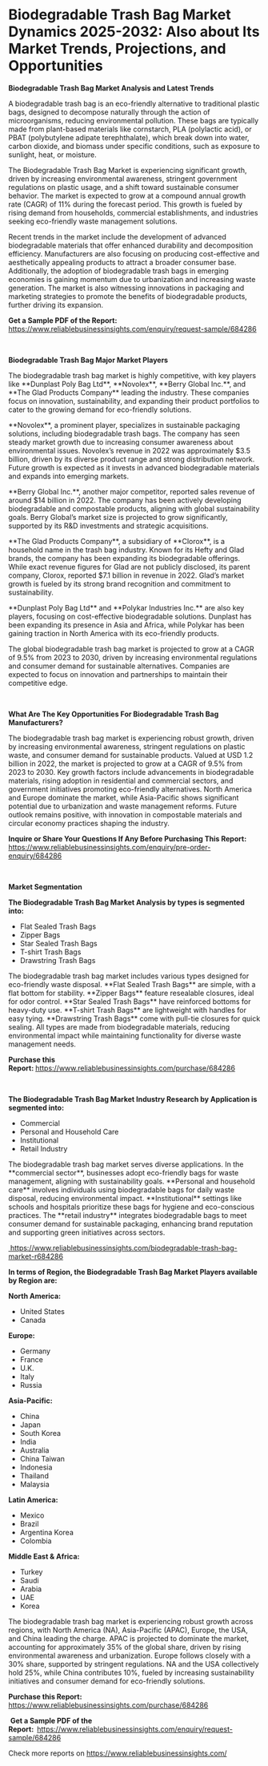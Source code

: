 <p><h1>Biodegradable Trash Bag Market Dynamics 2025-2032: Also about Its Market Trends, Projections, and Opportunities</h1></p><p><strong>Biodegradable Trash Bag Market Analysis and Latest Trends</strong></p>
<p><p>A biodegradable trash bag is an eco-friendly alternative to traditional plastic bags, designed to decompose naturally through the action of microorganisms, reducing environmental pollution. These bags are typically made from plant-based materials like cornstarch, PLA (polylactic acid), or PBAT (polybutylene adipate terephthalate), which break down into water, carbon dioxide, and biomass under specific conditions, such as exposure to sunlight, heat, or moisture.</p><p>The Biodegradable Trash Bag Market is experiencing significant growth, driven by increasing environmental awareness, stringent government regulations on plastic usage, and a shift toward sustainable consumer behavior. The market is expected to grow at a compound annual growth rate (CAGR) of 11% during the forecast period. This growth is fueled by rising demand from households, commercial establishments, and industries seeking eco-friendly waste management solutions.</p><p>Recent trends in the market include the development of advanced biodegradable materials that offer enhanced durability and decomposition efficiency. Manufacturers are also focusing on producing cost-effective and aesthetically appealing products to attract a broader consumer base. Additionally, the adoption of biodegradable trash bags in emerging economies is gaining momentum due to urbanization and increasing waste generation. The market is also witnessing innovations in packaging and marketing strategies to promote the benefits of biodegradable products, further driving its expansion.</p></p>
<p><strong>Get a Sample PDF of the Report:&nbsp;</strong> <a href="https://www.reliablebusinessinsights.com/enquiry/request-sample/684286?utm_campaign=1117&utm_medium=2&utm_source=Github&utm_content=ia&utm_term=20012025&utm_id=biodegradable-trash-bag">https://www.reliablebusinessinsights.com/enquiry/request-sample/684286</a></p>
<p>&nbsp;</p>
<p><strong>Biodegradable Trash Bag Major Market Players</strong></p>
<p><p>The biodegradable trash bag market is highly competitive, with key players like **Dunplast Poly Bag Ltd**, **Novolex**, **Berry Global Inc.**, and **The Glad Products Company** leading the industry. These companies focus on innovation, sustainability, and expanding their product portfolios to cater to the growing demand for eco-friendly solutions.</p><p>**Novolex**, a prominent player, specializes in sustainable packaging solutions, including biodegradable trash bags. The company has seen steady market growth due to increasing consumer awareness about environmental issues. Novolex’s revenue in 2022 was approximately $3.5 billion, driven by its diverse product range and strong distribution network. Future growth is expected as it invests in advanced biodegradable materials and expands into emerging markets.</p><p>**Berry Global Inc.**, another major competitor, reported sales revenue of around $14 billion in 2022. The company has been actively developing biodegradable and compostable products, aligning with global sustainability goals. Berry Global’s market size is projected to grow significantly, supported by its R&D investments and strategic acquisitions.</p><p>**The Glad Products Company**, a subsidiary of **Clorox**, is a household name in the trash bag industry. Known for its Hefty and Glad brands, the company has been expanding its biodegradable offerings. While exact revenue figures for Glad are not publicly disclosed, its parent company, Clorox, reported $7.1 billion in revenue in 2022. Glad’s market growth is fueled by its strong brand recognition and commitment to sustainability.</p><p>**Dunplast Poly Bag Ltd** and **Polykar Industries Inc.** are also key players, focusing on cost-effective biodegradable solutions. Dunplast has been expanding its presence in Asia and Africa, while Polykar has been gaining traction in North America with its eco-friendly products.</p><p>The global biodegradable trash bag market is projected to grow at a CAGR of 9.5% from 2023 to 2030, driven by increasing environmental regulations and consumer demand for sustainable alternatives. Companies are expected to focus on innovation and partnerships to maintain their competitive edge.</p></p>
<p>&nbsp;</p>
<p><strong>What Are The Key Opportunities For Biodegradable Trash Bag Manufacturers?</strong></p>
<p><p>The biodegradable trash bag market is experiencing robust growth, driven by increasing environmental awareness, stringent regulations on plastic waste, and consumer demand for sustainable products. Valued at USD 1.2 billion in 2022, the market is projected to grow at a CAGR of 9.5% from 2023 to 2030. Key growth factors include advancements in biodegradable materials, rising adoption in residential and commercial sectors, and government initiatives promoting eco-friendly alternatives. North America and Europe dominate the market, while Asia-Pacific shows significant potential due to urbanization and waste management reforms. Future outlook remains positive, with innovation in compostable materials and circular economy practices shaping the industry.</p></p>
<p><strong>Inquire or Share Your Questions If Any Before Purchasing This Report:</strong> <a href="https://www.reliablebusinessinsights.com/enquiry/pre-order-enquiry/684286?utm_campaign=1117&utm_medium=2&utm_source=Github&utm_content=ia&utm_term=20012025&utm_id=biodegradable-trash-bag">https://www.reliablebusinessinsights.com/enquiry/pre-order-enquiry/684286</a></p>
<p>&nbsp;</p>
<p><strong>Market Segmentation</strong></p>
<p><strong>The Biodegradable Trash Bag Market Analysis by types is segmented into:</strong></p>
<p><ul><li>Flat Sealed Trash Bags</li><li>Zipper Bags</li><li>Star Sealed Trash Bags</li><li>T-shirt Trash Bags</li><li>Drawstring Trash Bags</li></ul></p>
<p><p>The biodegradable trash bag market includes various types designed for eco-friendly waste disposal. **Flat Sealed Trash Bags** are simple, with a flat bottom for stability. **Zipper Bags** feature resealable closures, ideal for odor control. **Star Sealed Trash Bags** have reinforced bottoms for heavy-duty use. **T-shirt Trash Bags** are lightweight with handles for easy tying. **Drawstring Trash Bags** come with pull-tie closures for quick sealing. All types are made from biodegradable materials, reducing environmental impact while maintaining functionality for diverse waste management needs.</p></p>
<p><strong>Purchase this Report:&nbsp;</strong><a href="https://www.reliablebusinessinsights.com/purchase/684286?utm_campaign=1117&utm_medium=2&utm_source=Github&utm_content=ia&utm_term=20012025&utm_id=biodegradable-trash-bag">https://www.reliablebusinessinsights.com/purchase/684286</a></p>
<p>&nbsp;</p>
<p><strong>The Biodegradable Trash Bag Market Industry Research by Application is segmented into:</strong></p>
<p><ul><li>Commercial</li><li>Personal and Household Care</li><li>Institutional</li><li>Retail Industry</li></ul></p>
<p><p>The biodegradable trash bag market serves diverse applications. In the **commercial sector**, businesses adopt eco-friendly bags for waste management, aligning with sustainability goals. **Personal and household care** involves individuals using biodegradable bags for daily waste disposal, reducing environmental impact. **Institutional** settings like schools and hospitals prioritize these bags for hygiene and eco-conscious practices. The **retail industry** integrates biodegradable bags to meet consumer demand for sustainable packaging, enhancing brand reputation and supporting green initiatives across sectors.</p></p>
<p><a href="https://www.reliablebusinessinsights.com/biodegradable-trash-bag-market-r684286?utm_campaign=1117&utm_medium=2&utm_source=Github&utm_content=ia&utm_term=20012025&utm_id=biodegradable-trash-bag">&nbsp;https://www.reliablebusinessinsights.com/biodegradable-trash-bag-market-r684286</a></p>
<p><strong>In terms of Region, the Biodegradable Trash Bag Market Players available by Region are:</strong></p>
<p>
    <p> <strong> North America: </strong>
        <ul>
            <li>United States</li>
            <li>Canada</li>
        </ul>
        </p> 
    <p> <strong> Europe: </strong>
        <ul>
            <li>Germany</li>
            <li>France</li>
            <li>U.K.</li>
            <li>Italy</li>
            <li>Russia</li>
        </ul>
        </p> 
    <p> <strong> Asia-Pacific: </strong>
        <ul>
            <li>China</li>
            <li>Japan</li>
            <li>South Korea</li>
            <li>India</li>
            <li>Australia</li>
            <li>China Taiwan</li>
            <li>Indonesia</li>
            <li>Thailand</li>
            <li>Malaysia</li>
        </ul>
        </p> 
    <p> <strong> Latin America: </strong>
        <ul>
            <li>Mexico</li>
            <li>Brazil</li>
            <li>Argentina Korea</li>
            <li>Colombia</li>
        </ul>
        </p> 
    <p> <strong> Middle East & Africa: </strong>
        <ul>
            <li>Turkey</li>
            <li>Saudi</li>
            <li>Arabia</li>
            <li>UAE</li>
            <li>Korea</li>
        </ul>
    </p>
    </p>
<p><p>The biodegradable trash bag market is experiencing robust growth across regions, with North America (NA), Asia-Pacific (APAC), Europe, the USA, and China leading the charge. APAC is projected to dominate the market, accounting for approximately 35% of the global share, driven by rising environmental awareness and urbanization. Europe follows closely with a 30% share, supported by stringent regulations. NA and the USA collectively hold 25%, while China contributes 10%, fueled by increasing sustainability initiatives and consumer demand for eco-friendly solutions.</p></p>
<p><strong>Purchase this Report: </strong><a href="https://www.reliablebusinessinsights.com/purchase/684286?utm_campaign=1117&utm_medium=2&utm_source=Github&utm_content=ia&utm_term=20012025&utm_id=biodegradable-trash-bag">https://www.reliablebusinessinsights.com/purchase/684286</a></p>
<p>&nbsp;<strong>Get a Sample PDF of the Report:&nbsp;&nbsp;</strong><a href="https://www.reliablebusinessinsights.com/enquiry/request-sample/684286?utm_campaign=1117&utm_medium=2&utm_source=Github&utm_content=ia&utm_term=20012025&utm_id=biodegradable-trash-bag">https://www.reliablebusinessinsights.com/enquiry/request-sample/684286</a></p>
<p><strong></strong></p>
<p>Check more reports on <a href="https://www.reliablebusinessinsights.com/?utm_campaign=1117&utm_medium=2&utm_source=Github&utm_content=ia&utm_term=20012025&utm_id=biodegradable-trash-bag">https://www.reliablebusinessinsights.com/</a></p>